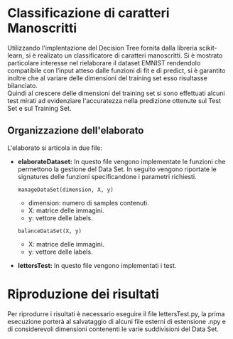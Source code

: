 # Classificazione di caratteri Manoscritti


Utilizzando l'implentazione del Decision Tree fornita dalla libreria scikit-learn, si è realizato un classificatore di caratteri manoscritti.
Si è mostrato particolare interesse nel rielaborare il dataset EMNIST rendendolo compatibile con l’input atteso dalle funzioni di fit e di predict, si è garantito inoltre che al variare delle dimensioni del training set esso risultasse bilanciato.\
Quindi al crescere delle dimensioni del training set si sono effettuati alcuni test mirati ad evidenziare l'accuratezza nella predizione ottenute sul Test Set e sul Training Set.

## Organizzazione dell'elaborato

L'elaborato si articola in due file:

 * **elaborateDataset:** In questo file vengono implementate le funzioni che permettono la gestione del Data Set.
  In seguito vengono riportate le signatures delle funzioni specificandone i parametri richiesti.
 
   ```manageDataSet(dimension, X, y)```
   
   * dimension: numero di samples contenuti.
   * X: matrice delle immagini. 
   * y: vettore delle labels.
     
   ```balanceDataSet(X, y)```
   
   * X: matrice delle immagini. 
   * y: vettore delle labels.
        
 * **lettersTest:** In questo file vengono implementati i test. 
 
 # Riproduzione dei risultati
 
Per riprodurre i risultati è necessario eseguire il file lettersTest.py, la prima esecuzione porterà al salvataggio  di alcuni file esterni di estensione .npy e di considerevoli dimensioni contenenti le varie suddivisioni del Data Set. 
